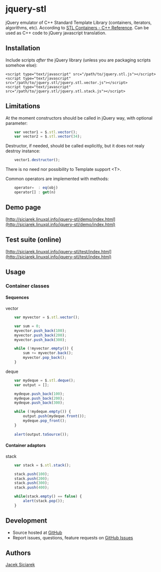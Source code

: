 jquery-stl
==========

jQuery emulator of C++ Standard Template Library (containers, iterators, algorithms, etc).
According to [STL Containers - C++ Reference](http://www.cplusplus.com/reference/stl/).
Can be used as C++ code to jQuery javascript translation.

## Installation

Include scripts *after* the jQuery library (unless you are packaging scripts somehow else):

    <script type="text/javascript" src="/path/to/jquery.stl.js"></script>
    <script type="text/javascript" src="/path/to/jquery.stl/jquery.stl.vector.js"></script>
    <script type="text/javascript" src="/path/to/jquery.stl/jquery.stl.stack.js"></script>

## Limitations

At the moment constructors should be called in jQuery way, with optional parameter:

```js
    var vector1 = $.stl.vector();
    var vector2 = $.stl.vector(34);
```

Destructor, if needed, should be called explicitly, but it does not realy destroy instance:

```js
    vector1.destructor();
```

There is no need nor possibility to Template support &lt;T&gt;.

Common operators are implemented with methods:

```js
    operator=  : eq(obj)
    operator[] : get(n)
```

## Demo page

[http://siciarek.linuxpl.info/jquery-stl/demo/index.html](http://siciarek.linuxpl.info/jquery-stl/demo/index.html)

## Test suite (online)

[http://siciarek.linuxpl.info/jquery-stl/test/index.html](http://siciarek.linuxpl.info/jquery-stl/test/index.html)

## Usage

### Container classes

#### Sequences

vector

```js
    var myvector = $.stl.vector();

    var sum = 0;
    myvector.push_back(100);
    myvector.push_back(200);
    myvector.push_back(300);

    while (!myvector.empty()) {
        sum += myvector.back();
        myvector.pop_back();
    }
```

deque

```js
    var mydeque = $.stl.deque();
    var output = [];

    mydeque.push_back(100);
    mydeque.push_back(200);
    mydeque.push_back(300);

    while (!mydeque.empty()) {
        output.push(mydeque.front());
        mydeque.pop_front();
    }
    
    alert(output.toSource());
```    

#### Container adaptors 

stack

```js
    var stack = $.stl.stack();

    stack.push(100);
    stack.push(200);
    stack.push(300);
    stack.push(400);

    while(stack.empty() == false) {
        alert(stack.pop());
    }
```

## Development

- Source hosted at [GitHub](https://github.com/siciarek/jquery-stl)
- Report issues, questions, feature requests on [GitHub Issues](https://github.com/siciarek/jquery-stl/issues)

## Authors

[Jacek Siciarek](https://github.com/siciarek)